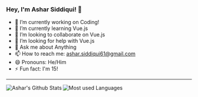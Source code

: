 ### Hey, I'm Ashar Siddiqui! 👋

- 🔭 I’m currently working on Coding!
- 🌱 I’m currently learning Vue.js
- 👯 I’m looking to collaborate on Vue.js
- 🤔 I’m looking for help with Vue.js
- 💬 Ask me about Anything
- 📫 How to reach me: ashar.siddiqui61@gmail.com
- 😄 Pronouns: He/Him
- ⚡ Fun fact: I'm 15!

---
<img align="left" alt = "Ashar's Github Stats" src = "https://github-readme-stats.vercel.app/api?username=Ashar-Siddiqui&show_icons=true&hide_border=true&count_private=true&theme=radical" />

<img align="left" alt = "Most used Languages" src = "https://github-readme-stats.vercel.app/api/top-langs/?username=ASHAR-SIDDIQUI&show_icons=true&hide_border=true&count_private=true&theme=radical" >
